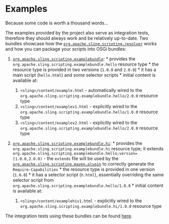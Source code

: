 Examples
====

Because some code is worth a thousand words...

The examples provided by the project also serve as integration tests, therefore they should always work and be relatively up-to-date.
Two bundles showcase how the [`org.apache.sling.scripting.resolver`](./scripting-resolver.md) works and how you can package your
scripts into OSGi bundles:

  1. [`org.apache.sling.scripting.examplebundle`](../org-apache-sling-scripting-examplebundle):
    * provides the `org.apache.sling.scripting.examplebundle.hello` resource type
    * the resource type is provided in two versions (`1.0.0` and `2.0.0`)
    * it has a main script (`hello.html`) and some selector scripts
    * initial content is available at:
      1. `<sling>/content/example.html` - automatically wired to the `org.apache.sling.scripting.examplebundle.hello/2.0.0` resource type
      2. `<sling>/content/examplev1.html` - explicitly wired to the `org.apache.sling.scripting.examplebundle.hello/1.0.0` resource type
      3. `<sling>/content/examplev2.html` - explicitly wired to the `org.apache.sling.scripting.examplebundle.hello/2.0.0` resource type

  2. [`org.apache.sling.scripting.examplebundle.hi`](../org-apache-sling-scripting-examplebundle.hi):
    * provides the `org.apache.sling.scripting.examplebundle.hi` resource type; it extends
    `org.apache.sling.scripting.examplebundle.hello;version=[1.0.0,2.0.0)` - the `extends` file will be used by the
    [`org.apache.sling.scripting.maven.plugin`](../org-apache-sling-scripting-maven-plugin) to correctly generate the `Require-Capabilities`
    * the resource type is provided in one version (`1.0.0`)
    * it has a selector script (`h.html`), essentially overriding the same selector script from
    `org.apache.sling.scripting.examplebundle.hello/1.0.0`
    * initial content is available at:
      1. `<sling>/content/examplehiv1.html` - explicitly wired to the `org.apache.sling.scripting.examplebundle.hi/1.0.0` resource type

The integration tests using these bundles can be found [here](../org-apache-sling-scripting-resolver/src/test/java/org/apache/sling/scripting/resolver/internal).
